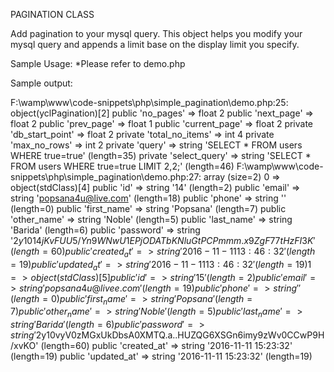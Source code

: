 PAGINATION CLASS

Add pagination to your mysql query.
This object helps you modify your mysql query and appends a limit base on the display limit you specify.

Sample Usage:
*Please refer to demo.php

Sample output:

F:\wamp\www\code-snippets\php\simple_pagination\demo.php:25:
object(yclPagination)[2]
  public 'no_pages' => float 2
  public 'next_page' => float 2
  public 'prev_page' => float 1
  public 'current_page' => float 2
  private 'db_start_point' => float 2
  private 'total_no_items' => int 4
  private 'max_no_rows' => int 2
  private 'query' => string 'SELECT * FROM users WHERE true=true' (length=35)
  private 'select_query' => string 'SELECT * FROM users WHERE true=true LIMIT 2,2;' (length=46)
F:\wamp\www\code-snippets\php\simple_pagination\demo.php:27:
array (size=2)
  0 => 
    object(stdClass)[4]
      public 'id' => string '14' (length=2)
      public 'email' => string 'popsana4u@live.com' (length=18)
      public 'phone' => string '' (length=0)
      public 'first_name' => string 'Popsana' (length=7)
      public 'other_name' => string 'Noble' (length=5)
      public 'last_name' => string 'Barida' (length=6)
      public 'password' => string '$2y$10$14jKvFUU5/Yn9WNwU1EPjODATbKNluGtPCPmmm.x9ZgF77tHzFI3K' (length=60)
      public 'created_at' => string '2016-11-11 13:46:32' (length=19)
      public 'updated_at' => string '2016-11-11 13:46:32' (length=19)
  1 => 
    object(stdClass)[5]
      public 'id' => string '15' (length=2)
      public 'email' => string 'popsana4u@livee.com' (length=19)
      public 'phone' => string '' (length=0)
      public 'first_name' => string 'Popsana' (length=7)
      public 'other_name' => string 'Noble' (length=5)
      public 'last_name' => string 'Barida' (length=6)
      public 'password' => string '$2y$10$vyV0zMGxUkDbsA0XMTQ.a..HUZQG6XSGn6imy9zWv0CCwP9H/xvKO' (length=60)
      public 'created_at' => string '2016-11-11 15:23:32' (length=19)
      public 'updated_at' => string '2016-11-11 15:23:32' (length=19)